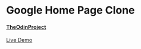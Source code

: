 # Google Home Page Clone
#### [TheOdinProject](https://www.theodinproject.com/)

[Live Demo](https://wilkermichael.github.io/google-homepage/)
